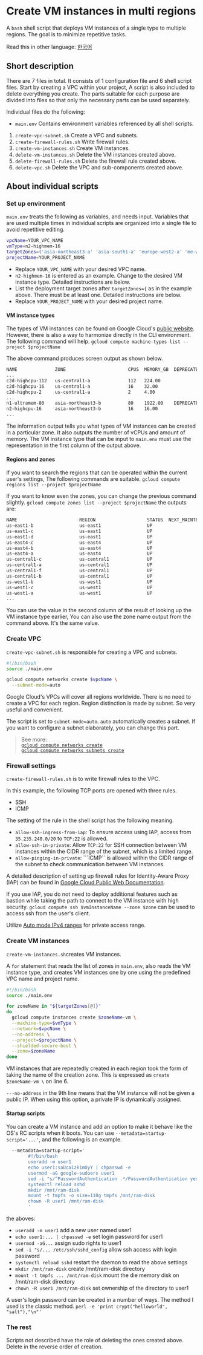 # Create VM instances in multi regions

A ```bash``` shell script that deploys VM instances of a single type to multiple regions.
The goal is to minimize repetitive tasks.

Read this in other language: [한국어](README.ko.md)

## Short description

There are 7 files in total.
It consists of 1 configuration file and 6 shell script files.
Start by creating a VPC within your project,
A script is also included to delete everything you create.
The parts suitable for each purpose are divided into files so that only the necessary parts can be used separately. 

Individual files do the following:

- ```main.env``` Contains environment variables referenced by all shell scripts.

1. ```create-vpc-subnet.sh``` Create a VPC and subnets.
1. ```create-firewall-rules.sh``` Write firewall rules.
1. ```create-vm-instances.sh``` Create VM instances.
1. ```delete-vm-instances.sh``` Delete the VM instances created above.
1. ```delete-firewall-rules.sh``` Delete the firewall rule created above.
1. ```delete-vpc.sh``` Delete the VPC and sub-components created above.

## About individual scripts

### Set up environment

```main.env``` treats the following as variables, and needs input.
Variables that are used multiple times in individual scripts are organized into a single file to avoid repetitive editing.

```bash
vpcName=YOUR_VPC_NAME
vmType=n2-highmem-16
targetZones=('asia-northeast3-a' 'asia-south1-a' 'europe-west2-a' 'me-west1-a' 'us-central1-a' 'us-south1-a' 'us-west1-a' 'us-west2-a')
projectName=YOUR_PROJECT_NAME
```

* Replace ```YOUR_VPC_NAME``` with your desired VPC name.
* `n2-highmem-16` is entered as an example. Change to the desired VM instance type. Detailed instructions are below.
* List the deployment target zones after ```targetZones={``` as in the example above. There must be at least one. Detailed instructions are below.
* Replace ```YOUR_PROJECT_NAME``` with your desired project name.

#### VM instance types

The types of VM instances can be found on Google Cloud's [public website]("https://cloud.google.com/compute/docs/machine-resource"). However, there is also a way to harmonize directly in the CLI environment. The following command will help.
```gcloud compute machine-types list --project $projectName```

The above command produces screen output as shown below.

```bash
NAME              ZONE                       CPUS  MEMORY_GB  DEPRECATED
...
c2d-highcpu-112   us-central1-a              112   224.00
c2d-highcpu-16    us-central1-a              16    32.00
c2d-highcpu-2     us-central1-a              2     4.00
...
n1-ultramem-80    asia-northeast3-b          80    1922.00    DEPRECATED
n2-highcpu-16     asia-northeast3-b          16    16.00
...
```

The information output tells you what types of VM instances can be created in a particular zone. It also outputs the number of vCPUs and amount of memory.
The VM instance type that can be input to ```main.env``` must use the representation in the first column of the output above.

#### Regions and zones

If you want to search the regions that can be operated within the current user's settings,
The following commands are suitable.
```gcloud compute regions list --project $projectName```

If you want to know even the zones, you can change the previous command slightly.
```gcloud compute zones list --project $projectName``` the outputs are:

```bash
NAME                       REGION                   STATUS  NEXT_MAINTENANCE  TURNDOWN_DATE
us-east1-b                 us-east1                 UP
us-east1-c                 us-east1                 UP
us-east1-d                 us-east1                 UP
us-east4-c                 us-east4                 UP
us-east4-b                 us-east4                 UP
us-east4-a                 us-east4                 UP
us-central1-c              us-central1              UP
us-central1-a              us-central1              UP
us-central1-f              us-central1              UP
us-central1-b              us-central1              UP
us-west1-b                 us-west1                 UP
us-west1-c                 us-west1                 UP
us-west1-a                 us-west1                 UP
...
```

You can use the value in the second column of the result of looking up the VM instance type earlier,
You can also use the zone name output from the command above. It's the same value.

### Create VPC

```create-vpc-subnet.sh``` is responsible for creating a VPC and subnets.
```bash
#!/bin/bash
source ./main.env

gcloud compute networks create $vpcName \
  --subnet-mode=auto
```

Google Cloud's VPCs will cover all regions worldwide.
There is no need to create a VPC for each region. Region distinction is made by subnet.
So very useful and convenient.

The script is set to ```subnet-mode=auto```.
```auto``` automatically creates a subnet.
If you want to configure a subnet elaborately, you can change this part.

> See more:   
[```gcloud compute networks create```](https://cloud.google.com/sdk/gcloud/reference/compute/networks/create)  
[```gcloud compute networks subnets create```](https://cloud.google.com/sdk/gcloud/reference/compute/networks/subnets/create) 

### Firewall settings

```create-firewall-rules.sh``` is to write firewall rules to the VPC.

In this example, the following TCP ports are opened with three rules.

* SSH
* ICMP

The setting of the rule in the shell script has the following meaning.

* ```allow-ssh-ingress-from-iap```: To ensure access using IAP, access from ```35.235.240.0/20``` to ```TCP:22``` is allowed.
* ```allow-ssh-in-private```: Allow ```TCP:22``` for SSH connection between VM instances within the CIDR range of the subnet, which is a limited range.
* ```allow-pinging-in-private```: ```ICMP`` is allowed within the CIDR range of the subnet to check communication between VM instances.

A detailed description of setting up firewall rules for Identity-Aware Proxy (IAP) can be found in [Google Cloud Public Web Documentation](https://cloud.google.com/iap/docs/using-tcp-forwarding#create-firewall-rule ).

If you use IAP, you do not need to deploy additional features such as bastion while taking the path to connect to the VM instance with high security.
```gcloud compute ssh $vmInstanceName --zone $zone``` can be used to access ssh from the user's client.

Utilize [Auto mode IPv4 ranges]("https://cloud.google.com/vpc/docs/subnets#ip-ranges") for private access range.

### Create VM instances

```create-vm-instances.sh```creates VM instances.

A ```for``` statement that reads the list of zones in ```main.env```, also reads the VM instance type, and creates VM instances one by one using the predefined VPC name and project name.

```bash
#!/bin/bash
source ./main.env

for zoneName in "${targetZones[@]}"
do
  gcloud compute instances create $zoneName-vm \
  --machine-type=$vmType \
  --network=$vpcName \
  --no-address \
  --project=$projectName \
  --shielded-secure-boot \
  --zone=$zoneName
done
```

VM instances that are repeatedly created in each region took the form of taking the name of the creation zone. This is expressed as ```create $zoneName-vm \``` on line 6.

```---no-address``` in the 9th line means that the VM instance will not be given a public IP. When using this option, a private IP is dynamically assigned.

#### Startup scripts 

You can create a VM instance and add an option to make it behave like the OS's RC scripts when it boots. You can use ```--metadata=startup-script='...'```, and the following is an example.

```bash
  --metadata=startup-script='
        #!/bin/bash
        useradd -m user1
        echo user1:saUca1zk1mOyY | chpasswd -e
        usermod -aG google-sudoers user1
        sed -i "s/^PasswordAuthentication .*/PasswordAuthentication yes/" /etc/ssh/sshd_config
        systemctl reload sshd
        mkdir /mnt/ram-disk
        mount -t tmpfs -o size=110g tmpfs /mnt/ram-disk
        chown -R user1 /mnt/ram-disk
        '
```

the aboves: 
- ```useradd -m user1``` add a new user named user1
- ```echo user1:... | chpasswd -e``` set login password for user1
- ```usermod -aG...``` assign sudo rights to user1
- ```sed -i "s/... /etc/ssh/sshd_config``` allow ssh access with login password
- ```systemctl reload sshd``` restart the daemon to read the above settings
- ```mkdir /mnt/ram-disk``` create /mnt/ram-disk directory
- ```mount -t tmpfs ... /mnt/ram-disk``` mount the die memory disk on /mnt/ram-disk directory
- ```chown -R user1 /mnt/ram-disk``` set ownership of the directory to user1

A user's login password can be created in a number of ways. The method I used is the classic method. ```perl -e 'print crypt("helloworld", "salt"),"\n"'```

### The rest

Scripts not described have the role of deleting the ones created above.
Delete in the reverse order of creation.
